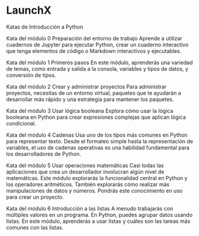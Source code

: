 # LaunchX

Katas de Introducción a Python

Kata del módulo 0
Preparación del entorno de trabajo	Aprende a utilizar cuadernos de Jupyter para ejecutar Python, crear un cuaderno interactivo que tenga elementos de código o Markdown interactivos y ejecutables.

Kata del módulo 1
Primeros pasos	En este módulo, aprenderás una variedad de temas, como entrada y salida a la consola, variables y tipos de datos, y conversión de tipos.

Kata del módulo 2
Crear y administrar proyectos	Para administrar proyectos, necesitas de un entorno virtual, paquetes que te ayudarán a desarrollar más rápido y una estrategia para mantener los paquetes.

Kata del módulo 3
Usar lógica booleana	Explora cómo usar la lógica booleana en Python para crear expresiones complejas que aplican lógica condicional.

Kata del módulo 4
Cadenas	Usa uno de los tipos más comunes en Python para representar texto. Desde el formateo simple hasta la representación de variables, el uso de cadenas operativas es una habilidad fundamental para los desarrolladores de Python.

Kata del módulo 5
Usar operaciones matemáticas	Casi todas las aplicaciones que crea un desarrollador involucran algún nivel de matemáticas. Este módulo explorarás la funcionalidad central en Python y los operadores aritméticos. También explorarás cómo realizar más manipulaciones de datos y números. Pondrás este conocimiento en uso para crear un proyecto.

Kata del módulo 6
Introducción a las listas	A menudo trabajarás con múltiples valores en un programa. En Python, puedes agrupar datos usando listas. En este módulo, aprenderás a usar listas y cuáles son las tareas más comunes con las listas.

